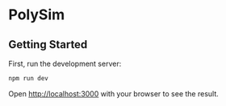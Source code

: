 # PolySim

## Getting Started

First, run the development server:

```bash
npm run dev
```

Open [http://localhost:3000](http://localhost:3000) with your browser to see the result.
